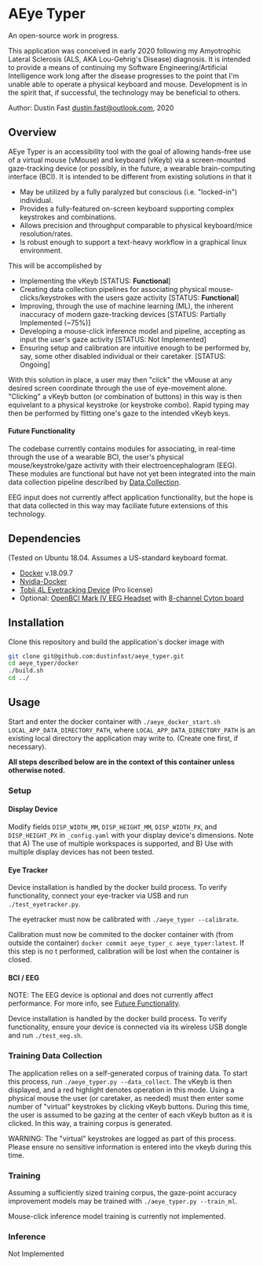 # AEye Typer

An open-source work in progress.

This application was conceived in early 2020 following my Amyotrophic Lateral Sclerosis (ALS, AKA Lou-Gehrig's Disease) diagnosis. It is intended to provide a means of continuing my Software Engineering/Artificial Intelligence work long after the disease progresses to the point that I'm unable able to operate a physical keyboard and mouse. Development is in the spirit that, if successful, the technology may be beneficial to others.

Author: Dustin Fast <dustin.fast@outlook.com>, 2020

## Overview

AEye Typer is an accessibility tool with the goal of allowing hands-free use of a virtual mouse (vMouse) and keyboard (vKeyb) via a screen-mounted gaze-tracking device (or possibly, in the future, a wearable brain-computing interface (BCI). It is intended to be different from existing solutions in that it

* May be utilized by a fully paralyzed but conscious (i.e. "locked-in") individual.
* Provides a fully-featured on-screen keyboard supporting complex keystrokes and combinations.
* Allows precision and throughput comparable to physical keyboard/mice resolution/rates.
* Is robust enough to support a text-heavy workflow in a graphical linux environment. 

This will be accomplished by

* Implementing the vKeyb [STATUS: **Functional**]
* Creating data collection pipelines for associating physical mouse-clicks/keystrokes with the users gaze activity [STATUS: **Functional**]
* Improving, through the use of machine learning (ML), the inherent inaccuracy of modern gaze-tracking devices [STATUS: Partially Implemented (~75%)]
* Developing a mouse-click inference model and pipeline, accepting as input the user's gaze activity [STATUS: Not Implemented]
* Ensuring setup and calibration are intuitive enough to be performed by, say, some other disabled individual or their caretaker.  [STATUS: Ongoing]

With this solution in place, a user may then "click" the vMouse at any desired screen coordinate through the use of eye-movement alone. "Clicking" a vKeyb button (or combination of buttons) in this way is then equivelant to a physical keystroke (or keystroke combo). Rapid typing may then be performed by flitting one's gaze to the intended vKeyb keys.

#### Future Functionality

The codebase currently contains modules for associating, in real-time through the use of a wearable BCI, the user's physical mouse/keystroke/gaze activity with their electroencephalogram (EEG). These modules are functional but have not yet been integrated into the main data collection pipeline described by [Data Collection](#data-collection).

EEG input does not currently affect application functionality, but the hope is that data collected in this way may faciliate future extensions of this technology.

## Dependencies

(Tested on Ubuntu 18.04. Assumes a US-standard keyboard format.

* [Docker](https://docs.docker.com/engine/install/ubuntu/) v.18.09.7
* [Nvidia-Docker](https://github.com/NVIDIA/nvidia-docker)
* [Tobii 4L Eyetracking Device](https://tech.tobii.com/products/#4L) (Pro license)
* Optional: [OpenBCI Mark IV EEG Headset](https://shop.openbci.com/collections/frontpage/products/ultracortex-mark-iv) with [8-channel Cyton board](https://shop.openbci.com/collections/frontpage/products/cyton-biosensing-board-8-channel?variant=38958638542)

## Installation

Clone this repository and build the application's docker image with  

```bash
git clone git@github.com:dustinfast/aeye_typer.git
cd aeye_typer/docker
./build.sh
cd ../
```

## Usage

Start and enter the docker container with `./aeye_docker_start.sh LOCAL_APP_DATA_DIRECTORY_PATH`, where `LOCAL_APP_DATA_DIRECTORY_PATH` is an existing local directory the application may write to. (Create one first, if necessary).

**All steps described below are in the context of this container unless otherwise noted.**

### Setup 

#### Display Device

Modify fields `DISP_WIDTH_MM`, `DISP_HEIGHT_MM`, `DISP_WIDTH_PX`, and `DISP_HEIGHT_PX` in `_config.yaml` with your display device's dimensions. Note that A) The use of multiple workspaces is supported, and B) Use with multiple display devices has not been tested.

#### Eye Tracker

Device installation is handled by the docker build process. To verify functionality, connect your eye-tracker via USB and run `./test_eyetracker.py`. 

The eyetracker must now be calibrated with `./aeye_typer --calibrate`.

Calibration must now be commited to the docker container with (from outside the container) `docker commit aeye_typer_c aeye_typer:latest`. If this step is no t performed, calibration will be lost when the container is closed.

#### BCI / EEG

NOTE: The EEG device is optional and does not currently affect performance. For more info, see [Future Functionality](#future-functionality).

Device installation is handled by the docker build process. To verify functionality, ensure your device is connected via its wireless USB dongle and run `./test_eeg.sh`.

### Training Data Collection

The application relies on a self-generated corpus of training data. To start this process, run `./aeye_typer.py --data_collect`. The vKeyb is then displayed, and a red highlight denotes operation in this mode. Using a physical mouse the user (or caretaker, as needed) must then enter some number of "virtual" keystrokes by clicking vKeyb buttons. During this time, the user is assumed to be gazing at the center of each vKeyb button as it is clicked. In this way, a training corpus is generated.

WARNING: The "virtual" keystrokes are logged as part of this process. Please ensure no sensitive information is entered into the vkeyb during this time.

### Training

Assuming a sufficiently sized training corpus, the gaze-point accuracy improvement models may be trained with `./aeye_typer.py --train_ml`.

Mouse-click inference model training is currently not implemented.

### Inference

Not Implemented
